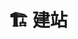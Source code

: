 ---
title: "🏗️ 建站"
description: "记录一下本博客的搭建流程、各种优化、功能实现、以及一些踩到的坑"
hidemeta: true # 是否隐藏文章的元信息，如发布日期、作者等
weight: 2
---